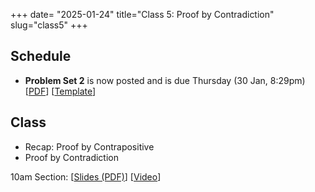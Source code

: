 +++
date= "2025-01-24"
title="Class 5: Proof by Contradiction"
slug="class5"
+++

## Schedule

- **Problem Set 2** is now posted and is due Thursday (30 Jan, 8:29pm) [[PDF](/docs/ps2.pdf)] [[Template](https://www.overleaf.com/read/wckvjvmxvfsc#a6fe27)]

## Class

- Recap: Proof by Contrapositive
- Proof by Contradiction

10am Section: [[Slides (PDF)](https://www.dropbox.com/scl/fi/5ilfkavjz8fnhi93b6g4z/cs2120-class05-dave.pdf?rlkey=zjdthq3dmhriqa2v34fltwxp5&dl=0)] [[Video](https://uva.hosted.panopto.com/Panopto/Pages/Viewer.aspx?id=77a97805-d526-4a4d-a640-b26f00f70816)]  
<!-- 2pm Section: [[Slides (PDF)](https://virginia.box.com/s/ptfdz5dc5v3198lzixma1us01tymihfs)] [[Video](https://uva.hosted.panopto.com/Panopto/Pages/Viewer.aspx?id=7ac9f9ac-ec1b-49f4-9cfc-b26d013978c5)]
-->


